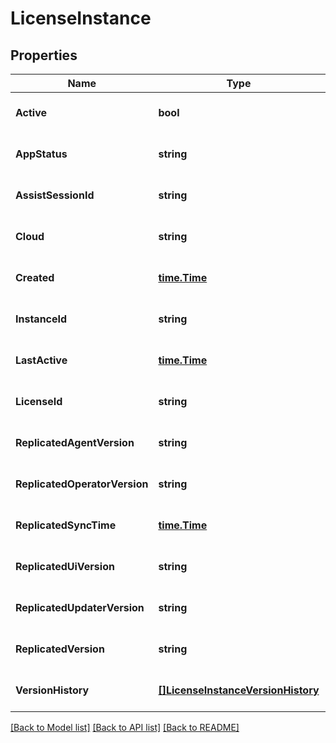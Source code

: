 # LicenseInstance

## Properties
Name | Type | Description | Notes
------------ | ------------- | ------------- | -------------
**Active** | **bool** |  | [optional] [default to null]
**AppStatus** | **string** |  | [optional] [default to null]
**AssistSessionId** | **string** |  | [optional] [default to null]
**Cloud** | **string** |  | [optional] [default to null]
**Created** | [**time.Time**](time.Time.md) |  | [optional] [default to null]
**InstanceId** | **string** |  | [optional] [default to null]
**LastActive** | [**time.Time**](time.Time.md) |  | [optional] [default to null]
**LicenseId** | **string** |  | [optional] [default to null]
**ReplicatedAgentVersion** | **string** |  | [optional] [default to null]
**ReplicatedOperatorVersion** | **string** |  | [optional] [default to null]
**ReplicatedSyncTime** | [**time.Time**](time.Time.md) |  | [optional] [default to null]
**ReplicatedUiVersion** | **string** |  | [optional] [default to null]
**ReplicatedUpdaterVersion** | **string** |  | [optional] [default to null]
**ReplicatedVersion** | **string** |  | [optional] [default to null]
**VersionHistory** | [**[]LicenseInstanceVersionHistory**](LicenseInstanceVersionHistory.md) |  | [optional] [default to null]

[[Back to Model list]](../README.md#documentation-for-models) [[Back to API list]](../README.md#documentation-for-api-endpoints) [[Back to README]](../README.md)


